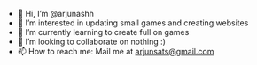 - 👋 Hi, I’m @arjunashh
- 👀 I’m interested in updating small games and creating websites
- 🌱 I’m currently learning to create full on games
- 💞️ I’m looking to collaborate on nothing :)
- 📫 How to reach me: Mail me at arjunsats@gmail.com


<!---
arjunashh/arjunashh is a ✨ special ✨ repository because its `README.md` (this file) appears on your GitHub profile.
You can click the Preview link to take a look at your changes.
--->
